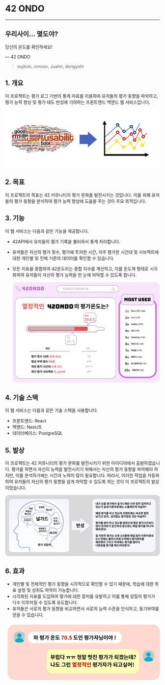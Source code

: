 # 42 ONDO

---

## 우리사이… 몇도야?
당신의 온도를 확인하세요!

— 42 ONDO 

> sujikim, cmoon, Juahn, dongyshi
> 

## 1. 개요

이 프로젝트는 평가 로그 기반의 통계 자료를 이용하여 유저들의 평가 동향을 파악하고, 평가 능력 향상 및 평가 태도 반성에 기여하는 프론트엔드 백엔드 웹 서비스입니다.

![Group 71.png](42ONDO/Group_71.png)

## **2. 목표**

이 프로젝트의 목표는 42 커뮤니티의 평가 문화를 발전시키는 것입니다. 이를 위해 유저들의 평가 동향을 분석하여 평가 능력 향상에 도움을 주는 것이 주요 목적입니다.

## **3. 기능**

이 웹 서비스는 다음과 같은 기능을 제공합니다.

- 42API에서 유저들의 평가 기록을 불러와서 통계 처리합니다.
- 유저들은 자신의 평가 횟수, 평가에 투자한 시간, 자주 평가한 시간대 및 서브젝트에 대한 개인별 및 전체 기준의 데이터를 확인할 수 있습니다.
- 모든 지표를 종합하여 42온도라는 종합 지수를 계산하고, 이를 온도계 형태로 시각화하여 유저들이 자신의 평가 능력을 한 눈에 파악할 수 있도록 합니다.
    
    ![Group 74-2.png](42ONDO/Group_74-2.png)
    

## **4. 기술 스택**

이 웹 서비스는 다음과 같은 기술 스택을 사용합니다.

- 프론트엔드: React
- 백엔드: NestJS
- 데이터베이스: PostgreSQL

## **5. 발상**

이 프로젝트는 42 커뮤니티의 평가 문화를 발전시키기 위한 아이디어에서 출발하였습니다. 평가를 하면서 자신의 능력을 발전시키기 위해서는 자신의 평가 동향을 파악해야 하지만, 이를 분석하기에는 시간과 노력이 많이 필요합니다. 따라서, 이러한 작업을 자동화하여 유저들이 자신의 평가 동향을 쉽게 파악할 수 있도록 하는 것이 이 프로젝트의 발상이었습니다.

![Group 69.png](42ONDO/Group_69.png)

## **6. 효과**

- 개인별 및 전체적인 평가 동향을 시각적으로 확인할 수 있기 때문에, 학습에 대한 목표 설정 및 성취도 파악이 가능합니다.
- 시각화된 지표를 도입하여 평가에 대한 흥미를 유발하고 이를 통해 양질의 평가가 다수 이루어질 수 있도록 유도합니다.
- 유저들은 서로의 평가 동향을 비교하면서 서로의 능력 수준을 인식하고, 동기부여를 얻을 수 있습니다.

![Group 68.png](42ONDO/Group_68.png)
